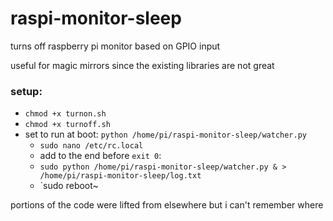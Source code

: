 # raspi-monitor-sleep
turns off raspberry pi monitor based on GPIO input

useful for magic mirrors since the existing libraries are not great

### setup:
* `chmod +x turnon.sh`
* `chmod +x turnoff.sh`
* set to run at boot: `python /home/pi/raspi-monitor-sleep/watcher.py`
	* `sudo nano /etc/rc.local`
	* add to the end before `exit 0`:
	* `sudo python /home/pi/raspi-monitor-sleep/watcher.py & > /home/pi/raspi-monitor-sleep/log.txt`
	* `sudo reboot~

portions of the code were lifted from elsewhere but i can't remember where
